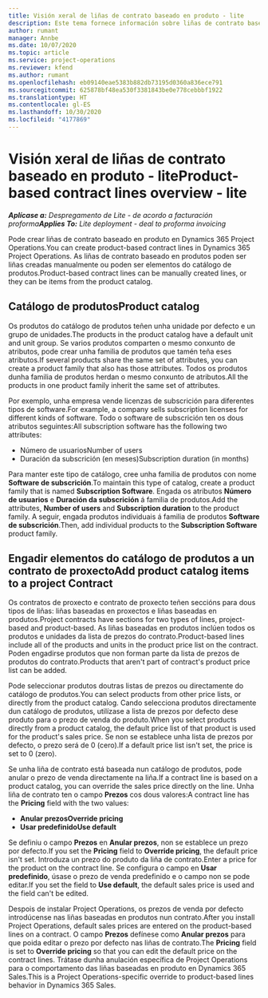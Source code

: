 ```yaml
---
title: Visión xeral de liñas de contrato baseado en produto - lite
description: Este tema fornece información sobre liñas de contrato baseado en produtos.
author: rumant
manager: Annbe
ms.date: 10/07/2020
ms.topic: article
ms.service: project-operations
ms.reviewer: kfend
ms.author: rumant
ms.openlocfilehash: eb09140eae5383b882db73195d0360a836ece791
ms.sourcegitcommit: 625878bf48ea530f3381843be0e778cebbbf1922
ms.translationtype: HT
ms.contentlocale: gl-ES
ms.lasthandoff: 10/30/2020
ms.locfileid: "4177869"
---
```

# <a name="product-based-contract-lines-overview---lite"></a><span data-ttu-id="16d75-103">Visión xeral de liñas de contrato baseado en produto - lite</span><span class="sxs-lookup"><span data-stu-id="16d75-103">Product-based contract lines overview - lite</span></span>

<span data-ttu-id="16d75-104">_**Aplícase a:** Despregamento de Lite - de acordo a facturación proforma_</span><span class="sxs-lookup"><span data-stu-id="16d75-104">_**Applies To:** Lite deployment - deal to proforma invoicing_</span></span>

<span data-ttu-id="16d75-105">Pode crear liñas de contrato baseado en produto en Dynamics 365 Project Operations.</span><span class="sxs-lookup"><span data-stu-id="16d75-105">You can create product-based contract lines in Dynamics 365 Project Operations.</span></span> <span data-ttu-id="16d75-106">As liñas de contrato baseado en produtos poden ser liñas creadas manualmente ou poden ser elementos do catálogo de produtos.</span><span class="sxs-lookup"><span data-stu-id="16d75-106">Product-based contract lines can be manually created lines, or they can be items from the product catalog.</span></span>

## <a name="product-catalog"></a><span data-ttu-id="16d75-107">Catálogo de produtos</span><span class="sxs-lookup"><span data-stu-id="16d75-107">Product catalog</span></span>

<span data-ttu-id="16d75-108">Os produtos do catálogo de produtos teñen unha unidade por defecto e un grupo de unidades.</span><span class="sxs-lookup"><span data-stu-id="16d75-108">The products in the product catalog have a default unit and unit group.</span></span> <span data-ttu-id="16d75-109">Se varios produtos comparten o mesmo conxunto de atributos, pode crear unha familia de produtos que tamén teña eses atributos.</span><span class="sxs-lookup"><span data-stu-id="16d75-109">If several products share the same set of attributes, you can create a product family that also has those attributes.</span></span> <span data-ttu-id="16d75-110">Todos os produtos dunha familia de produtos herdan o mesmo conxunto de atributos.</span><span class="sxs-lookup"><span data-stu-id="16d75-110">All the products in one product family inherit the same set of attributes.</span></span>

<span data-ttu-id="16d75-111">Por exemplo, unha empresa vende licenzas de subscrición para diferentes tipos de software.</span><span class="sxs-lookup"><span data-stu-id="16d75-111">For example, a company sells subscription licenses for different kinds of software.</span></span> <span data-ttu-id="16d75-112">Todo o software de subscrición ten os dous atributos seguintes:</span><span class="sxs-lookup"><span data-stu-id="16d75-112">All subscription software has the following two attributes:</span></span>

- <span data-ttu-id="16d75-113">Número de usuarios</span><span class="sxs-lookup"><span data-stu-id="16d75-113">Number of users</span></span>
- <span data-ttu-id="16d75-114">Duración da subscrición (en meses)</span><span class="sxs-lookup"><span data-stu-id="16d75-114">Subscription duration (in months)</span></span>

<span data-ttu-id="16d75-115">Para manter este tipo de catálogo, cree unha familia de produtos con nome **Software de subscrición**.</span><span class="sxs-lookup"><span data-stu-id="16d75-115">To maintain this type of catalog, create a product family that is named **Subscription Software**.</span></span> <span data-ttu-id="16d75-116">Engada os atributos **Número de usuarios** e **Duración da subscrición** á familia de produtos.</span><span class="sxs-lookup"><span data-stu-id="16d75-116">Add the attributes, **Number of users** and **Subscription duration** to the product family.</span></span> <span data-ttu-id="16d75-117">A seguir, engada produtos individuais á familia de produtos **Software de subscrición**.</span><span class="sxs-lookup"><span data-stu-id="16d75-117">Then, add individual products to the **Subscription Software** product family.</span></span>

## <a name="add-product-catalog-items-to-a-project-contract"></a><span data-ttu-id="16d75-118">Engadir elementos do catálogo de produtos a un contrato de proxecto</span><span class="sxs-lookup"><span data-stu-id="16d75-118">Add product catalog items to a project Contract</span></span>

<span data-ttu-id="16d75-119">Os contratos de proxecto e contrato de proxecto teñen seccións para dous tipos de liñas: liñas baseadas en proxectos e liñas baseadas en produtos.</span><span class="sxs-lookup"><span data-stu-id="16d75-119">Project contracts have sections for two types of lines, project-based and product-based.</span></span> <span data-ttu-id="16d75-120">As liñas baseadas en produtos inclúen todos os produtos e unidades da lista de prezos do contrato.</span><span class="sxs-lookup"><span data-stu-id="16d75-120">Product-based lines include all of the products and units in the product price list on the contract.</span></span> <span data-ttu-id="16d75-121">Poden engadirse produtos que non forman parte da lista de prezos de produtos do contrato.</span><span class="sxs-lookup"><span data-stu-id="16d75-121">Products that aren't part of contract's product price list can be added.</span></span>

<span data-ttu-id="16d75-122">Pode seleccionar produtos doutras listas de prezos ou directamente do catálogo de produtos.</span><span class="sxs-lookup"><span data-stu-id="16d75-122">You can select products from other price lists, or directly from the product catalog.</span></span> <span data-ttu-id="16d75-123">Cando selecciona produtos directamente dun catálogo de produtos, utilízase a lista de prezos por defecto dese produto para o prezo de venda do produto.</span><span class="sxs-lookup"><span data-stu-id="16d75-123">When you select products directly from a product catalog, the default price list of that product is used for the product's sales price.</span></span> <span data-ttu-id="16d75-124">Se non se establece unha lista de prezos por defecto, o prezo será de 0 (cero).</span><span class="sxs-lookup"><span data-stu-id="16d75-124">If a default price list isn't set, the price is set to 0 (zero).</span></span>

<span data-ttu-id="16d75-125">Se unha liña de contrato está baseada nun catálogo de produtos, pode anular o prezo de venda directamente na liña.</span><span class="sxs-lookup"><span data-stu-id="16d75-125">If a contract line is based on a product catalog, you can override the sales price directly on the line.</span></span> <span data-ttu-id="16d75-126">Unha liña de contrato ten o campo **Prezos** cos dous valores:</span><span class="sxs-lookup"><span data-stu-id="16d75-126">A contract line has the **Pricing** field with the two values:</span></span>

- <span data-ttu-id="16d75-127">**Anular prezos**</span><span class="sxs-lookup"><span data-stu-id="16d75-127">**Override pricing**</span></span>
- <span data-ttu-id="16d75-128">**Usar predefinido**</span><span class="sxs-lookup"><span data-stu-id="16d75-128">**Use default**</span></span>

<span data-ttu-id="16d75-129">Se definiu o campo **Prezos** en **Anular prezos**, non se establece un prezo por defecto.</span><span class="sxs-lookup"><span data-stu-id="16d75-129">If you set the **Pricing** field to **Override pricing**, the default price isn't set.</span></span> <span data-ttu-id="16d75-130">Introduza un prezo do produto da liña de contrato.</span><span class="sxs-lookup"><span data-stu-id="16d75-130">Enter a price for the product on the contract line.</span></span> <span data-ttu-id="16d75-131">Se configura o campo en **Usar predefinido**, úsase o prezo de venda predefinido e o campo non se pode editar.</span><span class="sxs-lookup"><span data-stu-id="16d75-131">If you set the field to **Use default**, the default sales price is used and the field can't be edited.</span></span>

<span data-ttu-id="16d75-132">Despois de instalar Project Operations, os prezos de venda por defecto introdúcense nas liñas baseadas en produtos nun contrato.</span><span class="sxs-lookup"><span data-stu-id="16d75-132">After you install Project Operations, default sales prices are entered on the product-based lines on a contract.</span></span> <span data-ttu-id="16d75-133">O campo **Prezos** defínese como **Anular prezos** para que poida editar o prezo por defecto nas liñas de contrato.</span><span class="sxs-lookup"><span data-stu-id="16d75-133">The **Pricing** field is set to **Override pricing** so that you can edit the default price on the contract lines.</span></span> <span data-ttu-id="16d75-134">Trátase dunha anulación específica de Project Operations para o comportamento das liñas baseadas en produto en Dynamics 365 Sales.</span><span class="sxs-lookup"><span data-stu-id="16d75-134">This is a Project Operations-specific override to product-based lines behavior in Dynamics 365 Sales.</span></span>
